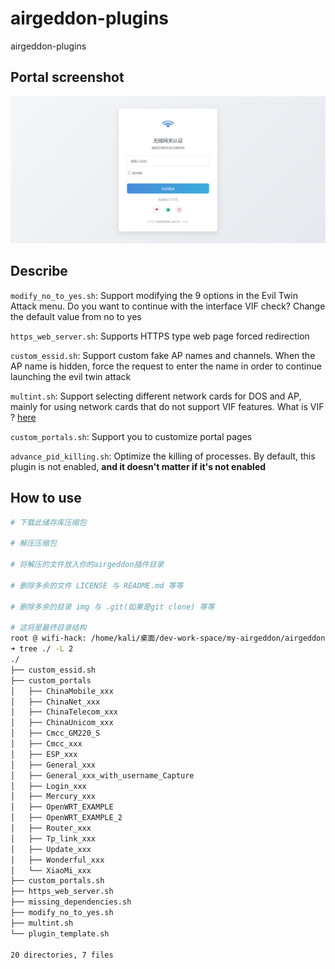 # airgeddon-plugins
airgeddon-plugins

## Portal screenshot

![image-20250329235409118](img/image-20250329235409118.png) 



## Describe
`modify_no_to_yes.sh`: Support modifying the 9 options in the Evil Twin Attack menu. Do you want to continue with the interface VIF check? Change the default value from no to yes

`https_web_server.sh`: Supports HTTPS type web page forced redirection

`custom_essid.sh`: Support custom fake AP names and channels. When the AP name is hidden, force the request to enter the name in order to continue launching the evil twin attack

`multint.sh`: Support selecting different network cards for DOS and AP, mainly for using network cards that do not support VIF features. What is VIF ?  [here](https://github.com/v1s1t0r1sh3r3/airgeddon/wiki/FAQ%20&%20Troubleshooting#what-is-vif)

`custom_portals.sh`: Support you to customize portal pages

`advance_pid_killing.sh`: Optimize the killing of processes. By default, this plugin is not enabled, **and it doesn't matter if it's not enabled**



## How to use

```bash
# 下载此储存库压缩包

# 解压压缩包

# 将解压的文件放入你的airgeddon插件目录

# 删除多余的文件 LICENSE 与 README.md 等等

# 删除多余的目录 img 与 .git(如果是git clone) 等等

# 这将是最终目录结构
root @ wifi-hack: /home/kali/桌面/dev-work-space/my-airgeddon/airgeddon-11.21/plugins-------------------------------------------------------------------------------------------------------------- main (✓)
➜ tree ./ -L 2
./
├── custom_essid.sh
├── custom_portals
│   ├── ChinaMobile_xxx
│   ├── ChinaNet_xxx
│   ├── ChinaTelecom_xxx
│   ├── ChinaUnicom_xxx
│   ├── Cmcc_GM220_S
│   ├── Cmcc_xxx
│   ├── ESP_xxx
│   ├── General_xxx
│   ├── General_xxx_with_username_Capture
│   ├── Login_xxx
│   ├── Mercury_xxx
│   ├── OpenWRT_EXAMPLE
│   ├── OpenWRT_EXAMPLE_2
│   ├── Router_xxx
│   ├── Tp_link_xxx
│   ├── Update_xxx
│   ├── Wonderful_xxx
│   └── XiaoMi_xxx
├── custom_portals.sh
├── https_web_server.sh
├── missing_dependencies.sh
├── modify_no_to_yes.sh
├── multint.sh
└── plugin_template.sh

20 directories, 7 files
```

